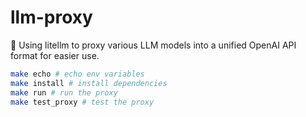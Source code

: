 # llm-proxy

🤖 Using litellm to proxy various LLM models into a unified OpenAI API format for easier use.

```bash
make echo # echo env variables
make install # install dependencies
make run # run the proxy
make test_proxy # test the proxy
```
